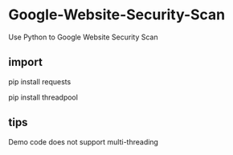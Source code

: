 # Google-Website-Security-Scan
Use Python to Google Website Security Scan

## import
pip install requests

pip install threadpool


## tips
Demo code does not support multi-threading
